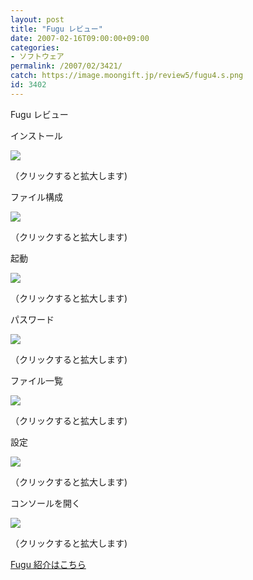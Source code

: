 ```yaml
---
layout: post
title: "Fugu レビュー"
date: 2007-02-16T09:00:00+09:00
categories:
- ソフトウェア
permalink: /2007/02/3421/
catch: https://image.moongift.jp/review5/fugu4.s.png
id: 3402
---
```

Fugu レビュー  
<!--more-->

インストール

  

[![](https://image.moongift.jp/review5/fugu1.s.png)](https://image.moongift.jp/review5/fugu1.png)  
  
（クリックすると拡大します)

  

ファイル構成

  

[![](https://image.moongift.jp/review5/fugu2.s.png)](https://image.moongift.jp/review5/fugu2.png)  
  
（クリックすると拡大します)

  

起動

  

[![](https://image.moongift.jp/review5/fugu3.s.png)](https://image.moongift.jp/review5/fugu3.png)  
  
（クリックすると拡大します)

  

パスワード

  

[![](https://image.moongift.jp/review5/fugu4.s.png)](https://image.moongift.jp/review5/fugu4.png)  
  
（クリックすると拡大します)

  

ファイル一覧

  

[![](https://image.moongift.jp/review5/fugu5.s.png)](https://image.moongift.jp/review5/fugu5.png)  
  
（クリックすると拡大します)

  

設定

  

[![](https://image.moongift.jp/review5/fugu6.s.png)](https://image.moongift.jp/review5/fugu6.png)  
  
（クリックすると拡大します)

  

コンソールを開く

  

[![](https://image.moongift.jp/review5/fugu7.s.png)](https://image.moongift.jp/review5/fugu7.png)  
  
（クリックすると拡大します)

  

[Fugu 紹介はこちら](http://oss.moongift.jp/intro/i-3419.html)

